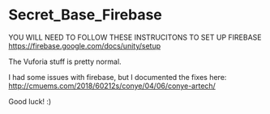 # Secret_Base_Firebase

YOU WILL NEED TO FOLLOW THESE INSTRUCITONS TO SET UP FIREBASE
https://firebase.google.com/docs/unity/setup

The Vuforia stuff is pretty normal.

I had some issues with firebase, but I documented the fixes here: http://cmuems.com/2018/60212s/conye/04/06/conye-artech/

Good luck! :)
